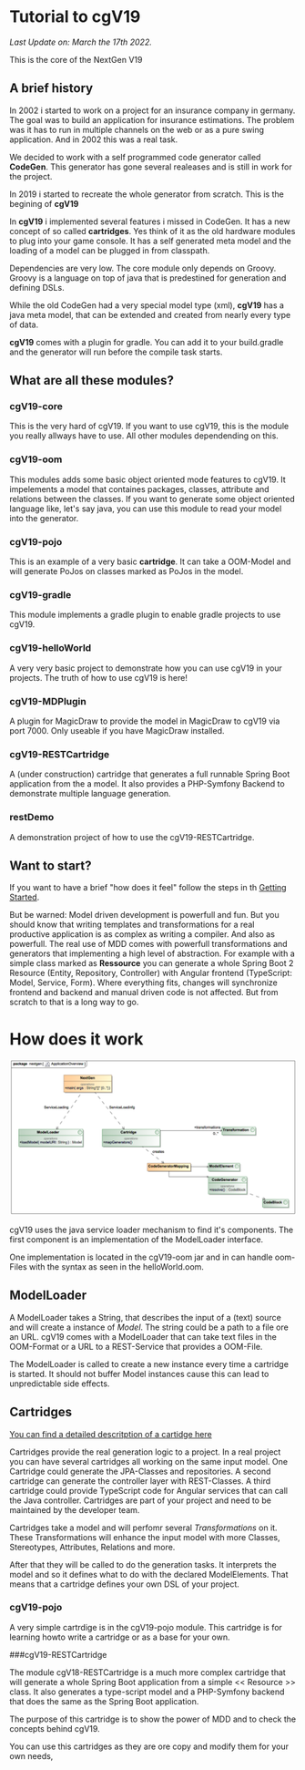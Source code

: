# Tutorial to cgV19
_Last Update on: March the 17th 2022._

This is the core of the NextGen V19

## A brief history
In 2002 i started to work on a project for an insurance company in germany. The goal was to build 
an application for insurance estimations. The problem was it has to run in multiple channels
on the web or as a pure swing application. And in 2002 this was a real task.

We decided to work with a self programmed code generator called __CodeGen__. This generator
has gone several realeases and is still in work for the project.

In 2019 i started to recreate the whole generator from scratch. This is the
begining of __cgV19__

In __cgV19__ i implemented several features i missed in CodeGen. It has a new
concept of so called __cartridges__. Yes think of it as the old hardware
modules to plug into your game console. It has a self generated
meta model and the loading of a model can be plugged in from 
classpath.

Dependencies are very low. The core module only depends on Groovy.
Groovy is a language on top of java that is predestined for generation
and defining DSLs. 

While the old CodeGen had a very special model type (xml), __cgV19__ 
has a java meta model, that can be extended and created from nearly
every type of data.

__cgV19__ comes with a plugin for gradle. You can add it to your build.gradle and
the generator will run before the compile task starts. 

## What are all these modules?

### cgV19-core

This is the very hard of cgV19. If you want to use cgV19, this is the module you 
really allways have to use. All other modules dependending on this.

### cgV19-oom

This modules adds some basic object oriented mode features to cgV19. It impelements
a model that containes packages, classes, attribute and relations between the
classes. If you want to generate some object oriented language like, let's say java,
you can use this module to read your model into the generator.

### cgV19-pojo

This is an example of a very basic __cartridge__. It can take a OOM-Model and will
generate PoJos on classes marked as PoJos in the model.

### cgV19-gradle

This module implements a gradle plugin to enable gradle projects to use cgV19.

### cgV19-helloWorld

A very very basic project to demonstrate how you can use cgV19 in your projects.
The truth of how to use cgV19 is here!

### cgV19-MDPlugin

A plugin for MagicDraw to provide the model in MagicDraw to 
cgV19 via port 7000. Only useable if you have MagicDraw installed.

### cgV19-RESTCartridge

A (under construction) cartridge that generates a full runnable Spring Boot
application from the a model. It also provides a PHP-Symfony Backend to
demonstrate multiple language generation.

### restDemo

A demonstration project of how to use the cgV19-RESTCartridge.

## Want to start?

If you want to have a brief "how does it feel" follow the steps in th [Getting Started](doc/GettingStarted.md). 

But be warned: Model driven development is powerfull and fun. But you should know that 
writing templates and transformations for a real productive application is as
complex as writing a compiler. And also as powerfull. The real use of MDD comes
with powerfull transformations and generators that implementing a high level of 
abstraction. For example with a simple class marked as __Ressource__ you can
generate a whole Spring Boot 2 Resource (Entity, Repository, Controller) with
Angular frontend (TypeScript: Model, Service, Form). Where everything fits,
changes will synchronize frontend and backend and manual driven code is not 
affected. But from scratch to that is a long way to go.


# How does it work

![Overview of cgV19 components](cgV19-core/doc/img/ApplicationOverview.png)

cgV19 uses the java service loader mechanism to find it's components. The first
component is an implementation of the ModelLoader interface. 

One implementation is located in the cgV19-oom jar and in can handle oom-Files
with the syntax as seen in the helloWorld.oom. 

## ModelLoader

A ModelLoader takes a String, that describes the input of a (text) source and will
create a instance of _Model_. The string could be a path to a file ore an URL. cgV19
comes with a ModelLoader that can take text files in the OOM-Format or a URL to a 
REST-Service that provides a OOM-File.

The ModelLoader is called to create a new instance every time a cartridge is 
started. It should not buffer Model instances cause this can lead to unpredictable 
side effects.

## Cartridges

[You can find a detailed descritption of a cartidge here](./Cartridges.md)

Cartridges provide the real generation logic to a project. In a real project you
can have several cartridges all working on the same input model. One Cartridge 
could generate the JPA-Classes and repositories. A second cartridge can generate 
the controller layer with REST-Classes. A third cartridge could provide TypeScript
code for Angular services that can call the Java controller. Cartridges are part 
of your project and need to be maintained by the developer team.

Cartridges take a model and will perfomr several _Transformations_ on it. These 
Transformations will enhance the input model with more Classes, Stereotypes, 
Attributes, Relations and more.

After that they will be called to do the generation tasks. It interprets
the model and so it defines what to do with the declared ModelElements.
That means that a cartridge defines your own DSL of your project.

### cgV19-pojo
A very simple cartrdige is in the cgV19-pojo module. This cartridge is for learning
howto write a cartridge or as a base for your own.

###cgV19-RESTCartridge

The module cgV18-RESTCartridge is a much more complex cartridge that
will generate a whole Spring Boot application from a simple << Resource >> 
class. It also generates a type-script model and a PHP-Symfony backend
that does the same as the Spring Boot application. 

The purpose of this cartridge is to show the power of MDD and to
check the concepts behind cgV19.

You can use this cartridges as they are ore copy and modify them for
your own needs,
